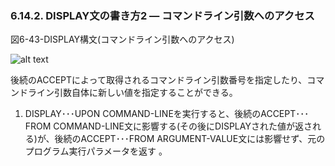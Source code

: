 ### 6.14.2. DISPLAY文の書き方2 ― コマンドライン引数へのアクセス

図6-43-DISPLAY構文(コマンドライン引数へのアクセス)

![alt text](Image/6-43-Display.png)

後続のACCEPTによって取得されるコマンドライン引数番号を指定したり、コマンドライン引数自体に新しい値を指定することができる。

1. DISPLAY･･･UPON COMMAND-LINEを実行すると、後続のACCEPT･･･FROM COMMAND-LINE文に影響する(その後にDISPLAYされた値が返される)が、後続のACCEPT･･･FROM ARGUMENT-VALUE文には影響せず、元のプログラム実行パラメータを返す 。
